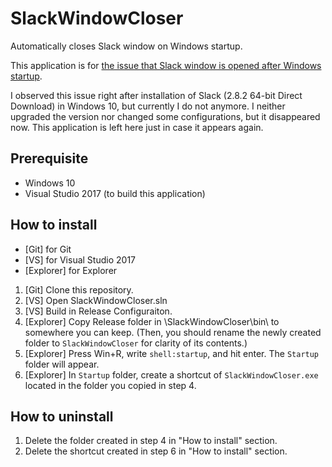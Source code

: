# SlackWindowCloser
Automatically closes Slack window on Windows startup.

This application is for [the issue that Slack window is opened after Windows startup](https://redd.it/4b9r2u).

I observed this issue right after installation of Slack (2.8.2 64-bit Direct Download) in Windows 10, but currently I do not anymore. I neither upgraded the version nor changed some configurations, but it disappeared now. This application is left here just in case it appears again.

## Prerequisite
 - Windows 10
 - Visual Studio 2017 (to build this application)

## How to install
 - [Git] for Git
 - [VS] for Visual Studio 2017
 - [Explorer] for Explorer
1. [Git] Clone this repository.
2. [VS] Open SlackWindowCloser.sln
3. [VS] Build in Release Configuraiton.
4. [Explorer] Copy Release folder in \SlackWindowCloser\bin\ to somewhere you can keep. (Then, you should rename the newly created folder to `SlackWindowCloser` for clarity of its contents.)
5. [Explorer] Press Win+R, write `shell:startup`, and hit enter. The `Startup` folder will appear.
6. [Explorer] In `Startup` folder, create a shortcut of `SlackWindowCloser.exe` located in the folder you copied in step 4.

## How to uninstall
1. Delete the folder created in step 4 in "How to install" section.
2. Delete the shortcut created in step 6 in "How to install" section.


